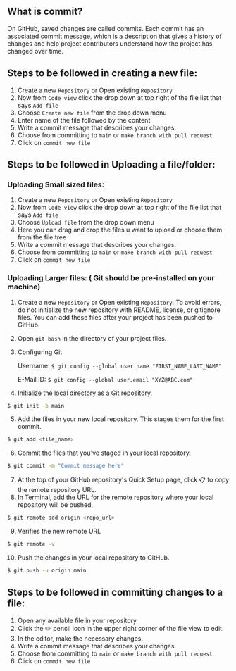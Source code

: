 ## What is commit?
On GitHub, saved changes are called commits. Each commit has an associated commit message, 
which is a description that gives a history of changes and help project contributors understand how the project has changed over time.

## Steps to be followed in creating a new file:
1. Create a new ```Repository``` or Open existing ```Repository```
2. Now from ```Code view``` click the drop down at top right of the file list that says ```Add file```
3. Choose ```Create new file``` from the drop down menu
4. Enter name of the file followed by the content
5. Write a commit message that describes your changes.
6. Choose from committing to ```main``` or ```make branch with pull request```
7. Click on ```commit new file```

## Steps to be followed in Uploading a file/folder:
### Uploading Small sized files:
1. Create a new ```Repository``` or Open existing ```Repository```
2. Now from ```Code view``` click the drop down at top right of the file list that says ```Add file```
3. Choose ```Upload file``` from the drop down menu
4. Here you can drag and drop the files u want to upload or choose them from the file tree
5. Write a commit message that describes your changes.
6. Choose from committing to ```main``` or ```make branch with pull request```
7. Click on ```commit new file```

### Uploading Larger files: ( Git should be pre-installed on your machine)
1. Create a new ```Repository``` or Open existing ```Repository```. 
   To avoid errors, do not initialize the new repository with README, license, or gitignore files. 
   You can add these files after your project has been pushed to GitHub.
2. Open ```git bash``` in the directory of your project files.
3. Configuring Git

   Username: ```$ git config --global user.name "FIRST_NAME_LAST_NAME"```

   E-Mail ID: ```$ git config --global user.email "XYZ@ABC.com"```

4. Initialize the local directory as a Git repository.

```sh
$ git init -b main
```

5. Add the files in your new local repository. This stages them for the first commit.

```sh
$ git add <file_name>
```

6. Commit the files that you've staged in your local repository.

```sh
$ git commit -m "Commit message here"
```

7. At the top of your GitHub repository's Quick Setup page, click :clipboard: to copy the remote repository URL.
8. In Terminal, add the URL for the remote repository where your local repository will be pushed.

```sh
$ git remote add origin <repo_url> 
```

9. Verifies the new remote URL

```sh
$ git remote -v
```

10. Push the changes in your local repository to GitHub.

```sh
$ git push -u origin main
```

## Steps to be followed in committing changes to a file:
1. Open any available file in your repository
2. Click the :pencil2: pencil icon in the upper right corner of the file view to edit.
3. In the editor, make the necessary changes.
4. Write a commit message that describes your changes.
5. Choose from committing to ```main``` or ```make branch with pull request```
6. Click on ```commit new file```
